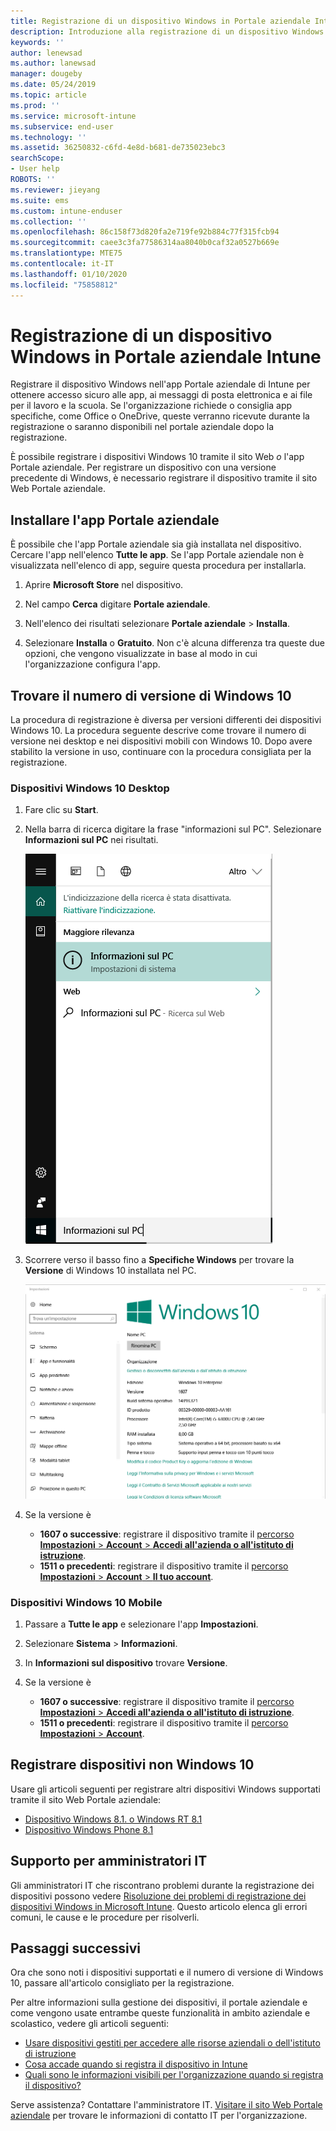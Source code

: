 ```yaml
---
title: Registrazione di un dispositivo Windows in Portale aziendale Intune | Microsoft Docs
description: Introduzione alla registrazione di un dispositivo Windows nel portale aziendale
keywords: ''
author: lenewsad
ms.author: lanewsad
manager: dougeby
ms.date: 05/24/2019
ms.topic: article
ms.prod: ''
ms.service: microsoft-intune
ms.subservice: end-user
ms.technology: ''
ms.assetid: 36250832-c6fd-4e8d-b681-de735023ebc3
searchScope:
- User help
ROBOTS: ''
ms.reviewer: jieyang
ms.suite: ems
ms.custom: intune-enduser
ms.collection: ''
ms.openlocfilehash: 86c158f73d820fa2e719fe92b884c77f315fcb94
ms.sourcegitcommit: caee3c3fa77586314aa8040b0caf32a0527b669e
ms.translationtype: MTE75
ms.contentlocale: it-IT
ms.lasthandoff: 01/10/2020
ms.locfileid: "75858812"
---
```

# <a name="windows-device-enrollment-in-intune-company-portal"></a>Registrazione di un dispositivo Windows in Portale aziendale Intune  

Registrare il dispositivo Windows nell'app Portale aziendale di Intune per ottenere accesso sicuro alle app, ai messaggi di posta elettronica e ai file per il lavoro e la scuola. Se l'organizzazione richiede o consiglia app specifiche, come Office o OneDrive, queste verranno ricevute durante la registrazione o saranno disponibili nel portale aziendale dopo la registrazione.  

È possibile registrare i dispositivi Windows 10 tramite il sito Web *o* l'app Portale aziendale. Per registrare un dispositivo con una versione precedente di Windows, è necessario registrare il dispositivo tramite il sito Web Portale aziendale.  

## <a name="install-company-portal-app"></a>Installare l'app Portale aziendale  
È possibile che l'app Portale aziendale sia già installata nel dispositivo. Cercare l'app nell'elenco __Tutte le app__.  Se l'app Portale aziendale non è visualizzata nell'elenco di app, seguire questa procedura per installarla.  

1. Aprire **Microsoft Store** nel dispositivo.

2. Nel campo **Cerca** digitare **Portale aziendale**.

3. Nell'elenco dei risultati selezionare **Portale aziendale** > **Installa**.

4. Selezionare **Installa** o **Gratuito**. Non c'è alcuna differenza tra queste due opzioni, che vengono visualizzate in base al modo in cui l'organizzazione configura l'app.  

## <a name="find-windows-10-version-number"></a>Trovare il numero di versione di Windows 10  
La procedura di registrazione è diversa per versioni differenti dei dispositivi Windows 10. La procedura seguente descrive come trovare il numero di versione nei desktop e nei dispositivi mobili con Windows 10. Dopo avere stabilito la versione in uso, continuare con la procedura consigliata per la registrazione.  

### <a name="windows-10-desktop-devices"></a>Dispositivi Windows 10 Desktop  

1. Fare clic su **Start**.

2. Nella barra di ricerca digitare la frase "informazioni sul PC". Selezionare __Informazioni sul PC__ nei risultati.  


   ![impostazioni di ricerca per Informazioni sul PC](media/searching_for_about_your_pc.png)  

3. Scorrere verso il basso fino a **Specifiche Windows** per trovare la **Versione** di Windows 10 installata nel PC.  


   ![Windows 10 Desktop - Informazioni sul PC](media/settings_about_pc.png)  

4. Se la versione è  

    * __1607 o successive__: registrare il dispositivo tramite il [percorso **Impostazioni** > **Account** > **Accedi all'azienda o all'istituto di istruzione**](enroll-windows-10-device.md#enroll-windows-10-version-1607-and-later-device).   
    * __1511 o precedenti__: registrare il dispositivo tramite il [percorso **Impostazioni** > **Account** > **Il tuo account**](enroll-windows-10-device.md#enroll-windows-10-version-1511-and-earlier-device).  

### <a name="windows-10-mobile-devices"></a>Dispositivi Windows 10 Mobile

1. Passare a __Tutte le app__ e selezionare l'app __Impostazioni__.
2. Selezionare __Sistema__ > __Informazioni__.
3. In __Informazioni sul dispositivo__ trovare __Versione__.  
4. Se la versione è  

    * __1607 o successive__: registrare il dispositivo tramite il [percorso **Impostazioni** > **Accedi all'azienda o all'istituto di istruzione**](enroll-windows-10-device.md#enroll-windows-10-version-1607-and-later-device).   
    * __1511 o precedenti__: registrare il dispositivo tramite il [percorso **Impostazioni** > **Account**](enroll-windows-10-device.md#enroll-windows-10-version-1511-and-earlier-device).  

## <a name="enroll-non-windows-10-devices"></a>Registrare dispositivi non Windows 10  
Usare gli articoli seguenti per registrare altri dispositivi Windows supportati tramite il sito Web Portale aziendale:   
* [Dispositivo Windows 8.1. o Windows RT 8.1](enroll-your-W81-or-rt81-windows.md)  
* [Dispositivo Windows Phone 8.1](enroll-your-wp81-windows.md)    

## <a name="it-administrator-support"></a>Supporto per amministratori IT  
Gli amministratori IT che riscontrano problemi durante la registrazione dei dispositivi possono vedere [Risoluzione dei problemi di registrazione dei dispositivi Windows in Microsoft Intune](https://support.microsoft.com/help/4469913). Questo articolo elenca gli errori comuni, le cause e le procedure per risolverli.  

## <a name="next-steps"></a>Passaggi successivi  
Ora che sono noti i dispositivi supportati e il numero di versione di Windows 10, passare all'articolo consigliato per la registrazione.  
 
Per altre informazioni sulla gestione dei dispositivi, il portale aziendale e come vengono usate entrambe queste funzionalità in ambito aziendale e scolastico, vedere gli articoli seguenti:  
* [Usare dispositivi gestiti per accedere alle risorse aziendali o dell'istituto di istruzione](use-managed-devices-to-get-work-done.md)  
* [Cosa accade quando si registra il dispositivo in Intune](what-happens-if-you-install-the-company-portal-app-and-enroll-your-device-in-intune-windows.md)  
* [Quali sono le informazioni visibili per l'organizzazione quando si registra il dispositivo?](what-info-can-your-company-see-when-you-enroll-your-device-in-intune.md)  

Serve assistenza? Contattare l'amministratore IT. [Visitare il sito Web Portale aziendale](https://go.microsoft.com/fwlink/?linkid=2010980) per trovare le informazioni di contatto IT per l'organizzazione.  
